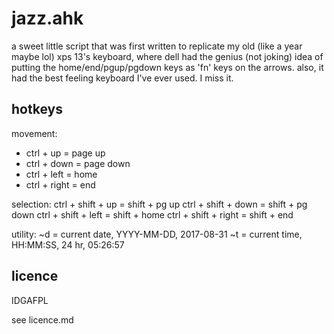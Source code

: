 
# jazz.ahk

a sweet little script that was first written to replicate my old (like a year maybe lol) xps 13's keyboard, where dell had the genius (not joking) idea of putting the home/end/pgup/pgdown keys as 'fn' keys on the arrows. also, it had the best feeling keyboard I've ever used. I miss it.

## hotkeys

movement:
- ctrl + up = page up
- ctrl + down = page down
- ctrl + left = home
- ctrl + right = end

selection:
	ctrl + shift + up = shift + pg up
	ctrl + shift + down = shift + pg down
	ctrl + shift + left = shift + home
	ctrl + shift + right = shift + end

utility:
	~d = current date, YYYY-MM-DD, 2017-08-31
	~t = current time, HH:MM:SS, 24 hr, 05:26:57

## licence

IDGAFPL

see licence.md
